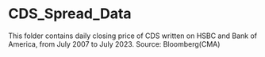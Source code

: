 # CDS_Spread_Data
This folder contains daily closing price of CDS written on HSBC and Bank of America, from July 2007 to July 2023. Source: Bloomberg(CMA)
